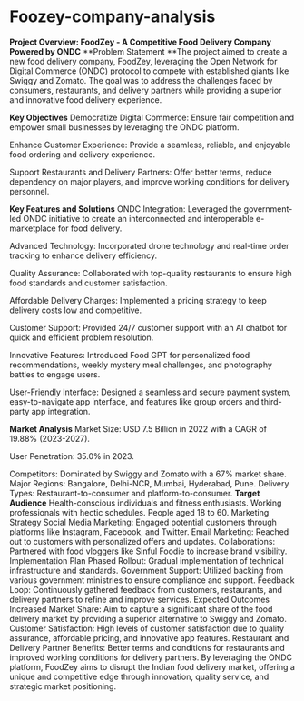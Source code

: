 # Foozey-company-analysis

**Project Overview: FoodZey - A Competitive Food Delivery Company Powered by ONDC**
**Problem Statement
**The project aimed to create a new food delivery company, FoodZey, leveraging the Open Network for Digital Commerce (ONDC) protocol to compete with established giants like Swiggy and Zomato. The goal was to address the challenges faced by consumers, restaurants, and delivery partners while providing a superior and innovative food delivery experience.

**Key Objectives**
Democratize Digital Commerce: Ensure fair competition and empower small businesses by leveraging the ONDC platform.

Enhance Customer Experience: Provide a seamless, reliable, and enjoyable food ordering and delivery experience.

Support Restaurants and Delivery Partners: Offer better terms, reduce dependency on major players, and improve working conditions for delivery personnel.

**Key Features and Solutions**
ONDC Integration: Leveraged the government-led ONDC initiative to create an interconnected and interoperable e-marketplace for food delivery.

Advanced Technology: Incorporated drone technology and real-time order tracking to enhance delivery efficiency.

Quality Assurance: Collaborated with top-quality restaurants to ensure high food standards and customer satisfaction.

Affordable Delivery Charges: Implemented a pricing strategy to keep delivery costs low and competitive.

Customer Support: Provided 24/7 customer support with an AI chatbot for quick and efficient problem resolution.

Innovative Features: Introduced Food GPT for personalized food recommendations, weekly mystery meal challenges, and photography battles to engage users.

User-Friendly Interface: Designed a seamless and secure payment system, easy-to-navigate app interface, and features like group orders and third-party app integration.

**Market Analysis**
Market Size: USD 7.5 Billion in 2022 with a CAGR of 19.88% (2023-2027).

User Penetration: 35.0% in 2023.

Competitors: Dominated by Swiggy and Zomato with a 67% market share.
Major Regions: Bangalore, Delhi-NCR, Mumbai, Hyderabad, Pune.
Delivery Types: Restaurant-to-consumer and platform-to-consumer.
**Target Audience**
Health-conscious individuals and fitness enthusiasts.
Working professionals with hectic schedules.
People aged 18 to 60.
Marketing Strategy
Social Media Marketing: Engaged potential customers through platforms like Instagram, Facebook, and Twitter.
Email Marketing: Reached out to customers with personalized offers and updates.
Collaborations: Partnered with food vloggers like Sinful Foodie to increase brand visibility.
Implementation Plan
Phased Rollout: Gradual implementation of technical infrastructure and standards.
Government Support: Utilized backing from various government ministries to ensure compliance and support.
Feedback Loop: Continuously gathered feedback from customers, restaurants, and delivery partners to refine and improve services.
Expected Outcomes
Increased Market Share: Aim to capture a significant share of the food delivery market by providing a superior alternative to Swiggy and Zomato.
Customer Satisfaction: High levels of customer satisfaction due to quality assurance, affordable pricing, and innovative app features.
Restaurant and Delivery Partner Benefits: Better terms and conditions for restaurants and improved working conditions for delivery partners.
By leveraging the ONDC platform, FoodZey aims to disrupt the Indian food delivery market, offering a unique and competitive edge through innovation, quality service, and strategic market positioning.


